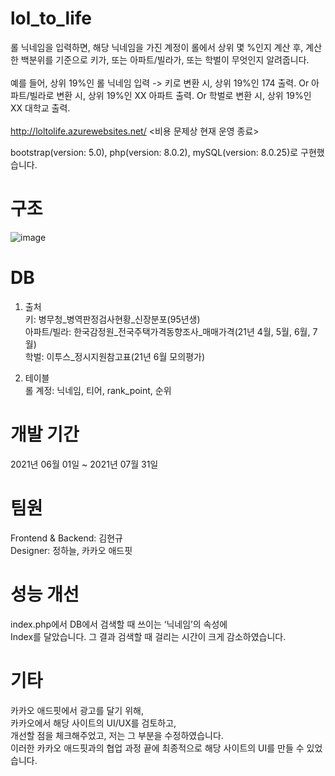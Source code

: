 # lol_to_life
롤 닉네임을 입력하면, 해당 닉네임을 가진 계정이 롤에서 상위 몇 %인지 계산 후, 계산한 백분위를 기준으로 키가, 또는 아파트/빌라가, 또는 학벌이 무엇인지 알려줍니다. </br></br>
예를 들어, 상위 19%인 롤 닉네임 입력 -> 키로 변환 시, 상위 19%인 174 출력. Or 아파트/빌라로 변환 시, 상위 19%인 XX 아파트 출력. Or 학벌로 변환 시, 상위 19%인 XX 대학교 출력. </br><br>
http://loltolife.azurewebsites.net/ <비용 문제상 현재 운영 종료>    
      
bootstrap(version: 5.0), php(version: 8.0.2), mySQL(version: 8.0.25)로 구현했습니다.      

# 구조</br>
![image](https://user-images.githubusercontent.com/67453494/143828063-f595b85a-4ea6-49a5-813b-5b51354564f6.png)

# DB</br>
1. 출처 </br>
키: 병무청_병역판정검사현황_신장분포(95년생)</br>
아파트/빌라: 한국감정원_전국주택가격동향조사_매매가격(21년 4월, 5월, 6월, 7월)<br>
학벌: 이투스_정시지원참고표(21년 6월 모의평가)<br>

2. 테이블 </br>
롤 계정: 닉네임, 티어, rank_point, 순위 </br>

# 개발 기간</br>
2021년 06월 01일 ~ 2021년 07월 31일 <br>

# 팀원</br>
Frontend & Backend: 김현규 <br>
Designer: 정하늘, 카카오 애드핏 <br>

# 성능 개선</br>
index.php에서 DB에서 검색할 때 쓰이는 ‘닉네임’의 속성에 <br>
Index를 달았습니다. 그 결과 검색할 때 걸리는 시간이 크게 감소하였습니다.

# 기타</br>
카카오 애드핏에서 광고를 달기 위해, <br>
카카오에서 해당 사이트의 UI/UX를 검토하고, <br>
개선할 점을 체크해주었고, 저는 그 부분을 수정하였습니다. <br>
이러한 카카오 애드핏과의 협업 과정 끝에 최종적으로 해당 사이트의 UI를 만들 수 있었습니다.
